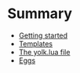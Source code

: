 # Summary

- [Getting started](./getting_started.md)
- [Templates](./templates.md)
- [The yolk.lua file](./yolk_lua.md)
- [Eggs](./eggs.md)
